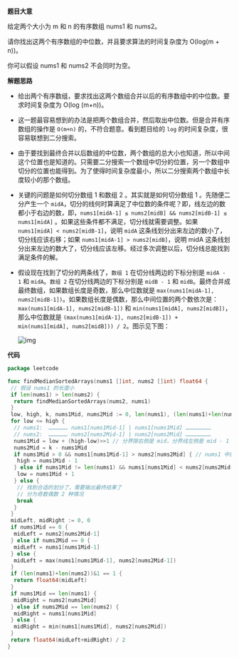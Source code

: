 **题目大意** 

给定两个大小为 m 和 n 的有序数组 nums1 和 nums2。

请你找出这两个有序数组的中位数，并且要求算法的时间复杂度为 O(log(m + n))。

你可以假设 nums1 和 nums2 不会同时为空。

**解题思路** 

- 给出两个有序数组，要求找出这两个数组合并以后的有序数组中的中位数。要求时间复杂度为 O(log (m+n))。

- 这一题最容易想到的办法是把两个数组合并，然后取出中位数。但是合并有序数组的操作是 `O(m+n)` 的，不符合题意。看到题目给的 `log` 的时间复杂度，很容易联想到二分搜索。

- 由于要找到最终合并以后数组的中位数，两个数组的总大小也知道，所以中间这个位置也是知道的。只需要二分搜索一个数组中切分的位置，另一个数组中切分的位置也能得到。为了使得时间复杂度最小，所以二分搜索两个数组中长度较小的那个数组。

- 关键的问题是如何切分数组 1 和数组 2 。其实就是如何切分数组 1 。先随便二分产生一个 `midA`，切分的线何时算满足了中位数的条件呢？即，线左边的数都小于右边的数，即，`nums1[midA-1] ≤ nums2[midB] && nums2[midB-1] ≤ nums1[midA]` 。如果这些条件都不满足，切分线就需要调整。如果 `nums1[midA] < nums2[midB-1]`，说明 `midA` 这条线划分出来左边的数小了，切分线应该右移；如果 `nums1[midA-1] > nums2[midB]`，说明 midA 这条线划分出来左边的数大了，切分线应该左移。经过多次调整以后，切分线总能找到满足条件的解。

- 假设现在找到了切分的两条线了，`数组 1` 在切分线两边的下标分别是 `midA - 1` 和 `midA`。`数组 2` 在切分线两边的下标分别是 `midB - 1` 和 `midB`。最终合并成最终数组，如果数组长度是奇数，那么中位数就是 `max(nums1[midA-1], nums2[midB-1])`。如果数组长度是偶数，那么中间位置的两个数依次是：`max(nums1[midA-1], nums2[midB-1])` 和 `min(nums1[midA], nums2[midB])`，那么中位数就是 `(max(nums1[midA-1], nums2[midB-1]) + min(nums1[midA], nums2[midB])) / 2`。图示见下图：

  ![img](https://image-1302243118.cos.ap-beijing.myqcloud.com/img/leetcode_4.png)

**代码** 

```go
package leetcode

func findMedianSortedArrays(nums1 []int, nums2 []int) float64 {
 // 假设 nums1 的长度小
 if len(nums1) > len(nums2) {
  return findMedianSortedArrays(nums2, nums1)
 }
 low, high, k, nums1Mid, nums2Mid := 0, len(nums1), (len(nums1)+len(nums2)+1)>>1, 0, 0
 for low <= high {
  // nums1:  ……………… nums1[nums1Mid-1] | nums1[nums1Mid] ……………………
  // nums2:  ……………… nums2[nums2Mid-1] | nums2[nums2Mid] ……………………
  nums1Mid = low + (high-low)>>1 // 分界限右侧是 mid，分界线左侧是 mid - 1
  nums2Mid = k - nums1Mid
  if nums1Mid > 0 && nums1[nums1Mid-1] > nums2[nums2Mid] { // nums1 中的分界线划多了，要向左边移动
   high = nums1Mid - 1
  } else if nums1Mid != len(nums1) && nums1[nums1Mid] < nums2[nums2Mid-1] { // nums1 中的分界线划少了，要向右边移动
   low = nums1Mid + 1
  } else {
   // 找到合适的划分了，需要输出最终结果了
   // 分为奇数偶数 2 种情况
   break
  }
 }
 midLeft, midRight := 0, 0
 if nums1Mid == 0 {
  midLeft = nums2[nums2Mid-1]
 } else if nums2Mid == 0 {
  midLeft = nums1[nums1Mid-1]
 } else {
  midLeft = max(nums1[nums1Mid-1], nums2[nums2Mid-1])
 }
 if (len(nums1)+len(nums2))&1 == 1 {
  return float64(midLeft)
 }
 if nums1Mid == len(nums1) {
  midRight = nums2[nums2Mid]
 } else if nums2Mid == len(nums2) {
  midRight = nums1[nums1Mid]
 } else {
  midRight = min(nums1[nums1Mid], nums2[nums2Mid])
 }
 return float64(midLeft+midRight) / 2
}
```